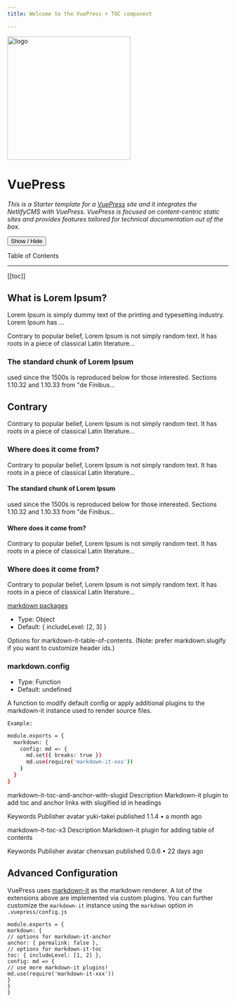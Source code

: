 ```yaml
---
title: Welcome to the VuePress + TOC component 

---
```


<a href="https://vuepress.vuejs.org/" target="_blank" rel="nofollow">
    <img width="280" src="https://raw.githubusercontent.com/vuejs/vuepress/master/docs/.vuepress/public/hero.png" alt="logo" />
  </a>  

# VuePress

_This is a Starter template for a [VuePress](https://vuepress.vuejs.org) site and it integrates the NetlifyCMS with VuePress.
VuePress is focused on content-centric static sites and provides features tailored for technical documentation out of the box._

<script>
export default{
  data(){
    return{
      active:true,
    }
  }
}
</script>

<div><button @click="active=!active" class="button">Show / Hide</button></div>

<div>

<div class="toc" v-if="active">
<p  class="toc">Table of Contents</p>  

<hr>  

[[toc]]

</div>
</div>

## What is Lorem Ipsum?

Lorem Ipsum is simply dummy text of the printing and typesetting industry.
Lorem Ipsum has ...

Contrary to popular belief, Lorem Ipsum is not simply random text. It has roots in a piece
of classical Latin literature...

### The standard chunk of Lorem Ipsum

used since the 1500s is reproduced below for those interested.
Sections 1.10.32 and 1.10.33 from "de Finibus...

## Contrary

Contrary to popular belief, Lorem Ipsum is not simply random text. It has roots in a piece
of classical Latin literature...

### Where does it come from?

Contrary to popular belief, Lorem Ipsum is not simply random text. It has roots in a piece
of classical Latin literature...

#### The standard chunk of Lorem Ipsum

used since the 1500s is reproduced below for those interested.
Sections 1.10.32 and 1.10.33 from "de Finibus...

#### Where does it come from?

Contrary to popular belief, Lorem Ipsum is not simply random text. It has roots in a piece
of classical Latin literature...

### Where does it come from?

Contrary to popular belief, Lorem Ipsum is not simply random text. It has roots in a piece
of classical Latin literature...

[markdown packages](https://www.npmjs.com/search?q=keywords:markdown-it-plugin)

- Type: Object
- Default: { includeLevel: [2, 3] }

Options for markdown-it-table-of-contents. (Note: prefer markdown.slugify if you want to customize header ids.)

### markdown.config

- Type: Function
- Default: undefined

A function to modify default config or apply additional plugins to the markdown-it instance used to render source files.

`Example:`

```bash
module.exports = {
  markdown: {
    config: md => {
      md.set({ breaks: true })
      md.use(require('markdown-it-xxx'))
    }
  }
}
```

markdown-it-toc-and-anchor-with-slugid
Description
Markdown-it plugin to add toc and anchor links with slugified id in headings

Keywords
Publisher
avatar
yuki-takei
published 1.1.4 • a month ago

markdown-it-toc-x3
Description
Markdown-it plugin for adding table of contents

Keywords
Publisher
avatar
chenxsan
published 0.0.6 • 22 days ago

## Advanced Configuration

VuePress uses [markdown-it](https://github.com/markdown-it/markdown-it) as the markdown renderer.
A lot of the extensions above are implemented via custom plugins. You can further customize the `markdown-it`
instance using the `markdown` option in `.vuepress/config.js`

```
module.exports = {
markdown: {
// options for markdown-it-anchor
anchor: { permalink: false },
// options for markdown-it-toc
toc: { includeLevel: [1, 2] },
config: md => {
// use more markdown-it plugins!
md.use(require('markdown-it-xxx'))
}
}
}
```
